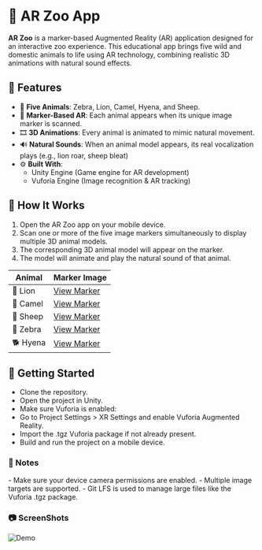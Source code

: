 # 🦁 AR Zoo App

**AR Zoo** is a marker-based Augmented Reality (AR) application designed for an interactive zoo experience. This educational app brings five wild and domestic animals to life using AR technology, combining realistic 3D animations with natural sound effects.

## 📱 Features

- 🦓 **Five Animals**: Zebra, Lion, Camel, Hyena, and Sheep.
- 🎯 **Marker-Based AR**: Each animal appears when its unique image marker is scanned.
- 🎞️ **3D Animations**: Every animal is animated to mimic natural movement.
- 🔊 **Natural Sounds**: When an animal model appears, its real vocalization plays (e.g., lion roar, sheep bleat)
- ⚙️ **Built With**:
  - Unity Engine (Game engine for AR development)
  - Vuforia Engine (Image recognition & AR tracking)

## 🧠 How It Works

1. Open the AR Zoo app on your mobile device.
2. Scan one or more of the five image markers simultaneously to display multiple 3D animal models.
3. The corresponding 3D animal model will appear on the marker.
4. The model will animate and play the natural sound of that animal.

| Animal   | Marker Image                                                                             |
| -------- | ---------------------------------------------------------------------------------------- |
| 🦁 Lion  | [View Marker](https://github.com/sachiraM/AR-Zoo-App/blob/main/Markers/lion-marker.jpg)  |
| 🐪 Camel | [View Marker](https://github.com/sachiraM/AR-Zoo-App/blob/main/Markers/camel-marker.jpg) |
| 🐑 Sheep | [View Marker](https://github.com/sachiraM/AR-Zoo-App/blob/main/Markers/sheep-marker.jpg) |
| 🦓 Zebra | [View Marker](https://github.com/sachiraM/AR-Zoo-App/blob/main/Markers/zebra-marker.jpg) |
| 🐕 Hyena | [View Marker](https://github.com/sachiraM/AR-Zoo-App/blob/main/Markers/hyena-marker.jpg) |

<h2>🚀 Getting Started</h2>

- Clone the repository.
- Open the project in Unity.
- Make sure Vuforia is enabled:
- Go to Project Settings > XR Settings and enable Vuforia Augmented Reality.
- Import the .tgz Vuforia package if not already present.
- Build and run the project on a mobile device.

<h3>📝 Notes</h3>
- Make sure your device camera permissions are enabled.
- Multiple image targets are supported.
- Git LFS is used to manage large files like the Vuforia .tgz package.

<h3>📷 ScreenShots</h3>

![Demo](Screenshots/demo.png)
